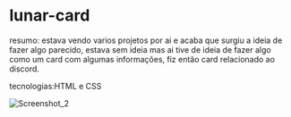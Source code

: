 # lunar-card

resumo: 
estava vendo varios projetos por ai e acaba que surgiu a ideia de fazer algo parecido,
estava sem ideia mas ai tive de ideia de fazer algo como um card com algumas informações, 
fiz então card relacionado ao discord.

tecnologias:HTML e CSS

![Screenshot_2](https://user-images.githubusercontent.com/119339116/223619491-013c256f-b9b4-40ab-8738-90bbcdab56ed.png)
